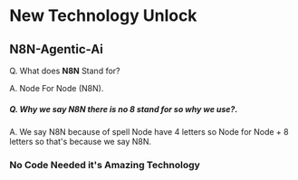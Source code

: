 # New Technology Unlock
## N8N-Agentic-Ai

<p>Q. What does <b>N8N</b> Stand for?</p>
<p>A. Node For Node (N8N).</p>

##### Q. Why we say N8N there is no 8 stand for so why we use?.
<p>A. We say N8N because of spell Node have 4 letters so Node for Node + 8 letters so that's because we say N8N.</p>

### No Code Needed it's Amazing Technology
